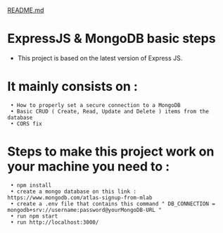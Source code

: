 [README.md](https://github.com/Sellami-Elyes/ExpressJS-and-MongoDB-project/files/7111789/README.md)
# ExpressJS & MongoDB basic steps
- This project is based on the latest version of Express JS. 
# It mainly consists on   : 
     • How to properly set a secure connection to a MongoDB
     • Basic CRUD ( Create, Read, Update and Delete ) items from the database
     • CORS fix

# Steps to make this project work on your machine you need to : 
     • npm install
     • create a mongo database on this link : https://www.mongodb.com/atlas-signup-from-mlab
     • create a .env file that contains this command " DB_CONNECTION = mongodb+srv://username:password@yourMongoDB-URL "
     • run npm start
     • run http://localhost:3000/
